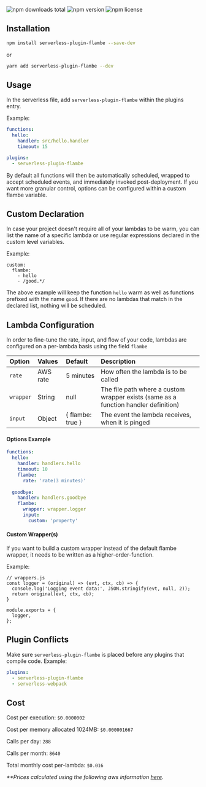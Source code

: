 ![npm downloads total](https://img.shields.io/npm/dt/serverless-plugin-flambe.svg) ![npm version](https://img.shields.io/npm/v/serverless-plugin-flambe.svg) ![npm license](https://img.shields.io/npm/l/serverless-plugin-flambe.svg)


## Installation

```sh
npm install serverless-plugin-flambe --save-dev
```
or
```sh
yarn add serverless-plugin-flambe --dev
```

## Usage

In the serverless file, add `serverless-plugin-flambe` within the plugins entry.

Example:

```yaml
functions:
  hello:
    handler: src/hello.handler
    timeout: 15

plugins:
  - serverless-plugin-flambe
```

By default all functions will then be automatically scheduled, wrapped to accept scheduled events, and immediately invoked post-deployment. If you want more granular control, options can be configured within a custom flambe variable.

## Custom Declaration
In case your project doesn't require all of your lambdas to be warm, you can list the name of a specific lambda or use regular expressions declared in the custom level variables.

Example:
```
custom:
  flambe:
    - hello
    - /good.*/ 
```

The above example will keep the function `hello` warm as well as functions prefixed with the name `good`. If there are no lambdas that match in the declared list, nothing will be scheduled.

## Lambda Configuration

In order to fine-tune the rate, input, and flow of your code, lambdas are configured on a per-lambda basis using the field `flambe`

| Option | Values | Default | Description  |
| :--- | :--- | :--- | :--- |
| `rate` | AWS rate | 5 minutes | How often the lambda is to be called |
| `wrapper` | String | null | The file path where a custom wrapper exists (same as a function handler definition) |
| `input` | Object | { flambe: true } | The event the lambda receives, when it is pinged |

#### Options Example

```yaml
functions:
  hello:
    handler: handlers.hello
    timeout: 10
    flambe: 
      rate: 'rate(3 minutes)'
      
  goodbye:
    handler: handlers.goodbye
    flambe:
      wrapper: wrapper.logger
      input:
        custom: 'property'
```

#### Custom Wrapper(s)
If you want to build a custom wrapper instead of the default flambe wrapper, it needs to be written as a higher-order-function. 

Example:
```
// wrappers.js
const logger = (original) => (evt, ctx, cb) => {
  console.log('Logging event data:', JSON.stringify(evt, null, 2));
  return original(evt, ctx, cb);
}

module.exports = {
  logger,
};
```

## Plugin Conflicts

Make sure `serverless-plugin-flambe` is placed before any plugins that compile code. 
Example:

```yaml
plugins:
  - serverless-plugin-flambe
  - serverless-webpack
```

## Cost

Cost per execution: `$0.0000002`

Cost per memory allocated 1024MB: `$0.000001667`

Calls per day: `288`

Calls per month: `8640`


Total monthly cost per-lambda: `$0.016`

_**Prices calculated using the following aws information  [here](https://aws.amazon.com/lambda/pricing/)._
